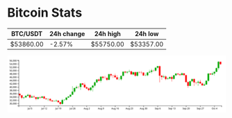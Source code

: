 # Bitcoin Stats

BTC/USDT|24h change|24h high|24h low|
|---|---|---|---|
|$53860.00|-2.57%|$55750.00|$53357.00|

<img src="./chart.svg">
